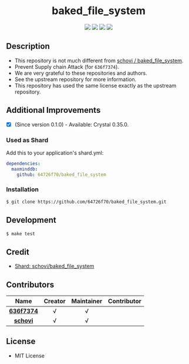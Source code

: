 <div align = "center">
  <h1>baked_file_system</h1>
</div>

<p align="center">
  <a href="https://crystal-lang.org">
    <img src="https://img.shields.io/badge/built%20with-crystal-000000.svg" /></a>    
  <a href="https://github.com/64726f70/baked_file_system/actions">
    <img src="https://github.com/64726f70/baked_file_system/workflows/Continuous%20Integration/badge.svg" /></a>
  <a href="https://github.com/64726f70/baked_file_system/releases">
    <img src="https://img.shields.io/github/release/64726f70/baked_file_system.svg" /></a>
  <a href="https://github.com/64726f70/baked_file_system/blob/master/license">
    <img src="https://img.shields.io/github/license/64726f70/baked_file_system.svg"></a>
</p>

## Description

* This repository is not much different from [schovi / baked_file_system](https://github.com/schovi/baked_file_system).
* Prevent Supply chain Attack (for `636f7374`).
* We are very grateful to these repositories and authors.
* See the upstream repository for more information.
* This repository has used the same license exactly as the upstream repository.

## Additional Improvements

* [X] \(Since version 0.1.0\) - Available: Crystal 0.35.0.

### Used as Shard

Add this to your application's shard.yml:
```yaml
dependencies:
  maxminddb:
    github: 64726f70/baked_file_system
```

### Installation

```bash
$ git clone https://github.com/64726f70/baked_file_system.git
```

## Development

```bash
$ make test
```

## Credit

* [Shard: schovi/baked_file_system](https://github.com/schovi/baked_file_system)

## Contributors

|Name|Creator|Maintainer|Contributor|
|:---:|:---:|:---:|:---:|
|**[636f7374](https://github.com/636f7374)**|√|√||
|**[schovi](https://github.com/schovi)**|√|√||

## License

* MIT License
